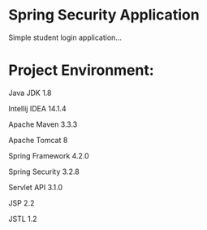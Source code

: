 # Spring Security Application
Simple student login application...
# Project Environment:

Java JDK 1.8

Intellij IDEA 14.1.4

Apache Maven 3.3.3

Apache Tomcat 8

Spring Framework 4.2.0

Spring Security 3.2.8

Servlet API 3.1.0

JSP 2.2

JSTL 1.2
